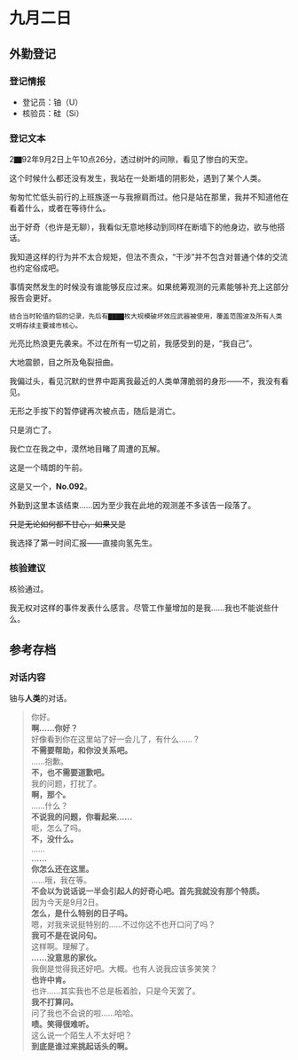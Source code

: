 # 九月二日

## 外勤登记

### 登记情报

- 登记员：铀（U）
- 核验员：硅（Si）

### 登记文本

2▇92年9月2日上午10点26分，透过树叶的间隙，看见了惨白的天空。

这个时候什么都还没有发生，我站在一处断墙的阴影处，遇到了某个人类。

匆匆忙忙低头前行的上班族逐一与我擦肩而过。他只是站在那里，我并不知道他在看着什么，或者在等待什么。

出于好奇（也许是无聊），我看似无意地移动到同样在断墙下的他身边，欲与他搭话。

我知道这样的行为并不太合规矩，但法不责众，“干涉”并不包含对普通个体的交流也约定俗成吧。

事情突然发生的时候没有谁能够反应过来。如果统筹观测的元素能够补充上这部分报告会更好。

```
结合当时轮值的铝的记录，先后有▇▇▇▇枚大规模破坏效应武器被使用，覆盖范围波及所有人类文明存续主要城市核心。
```

光亮比热浪更先袭来。不过在所有一切之前，我感受到的是，“我自己”。

大地震颤，目之所及龟裂扭曲。

我偏过头，看见沉默的世界中距离我最近的人类单薄脆弱的身形——不，我没有看见。

无形之手按下的暂停键再次被点击，随后是消亡。

只是消亡了。

我伫立在我之中，漠然地目睹了周遭的瓦解。

这是一个晴朗的午前。

这是又一个，**No.092**。

外勤到这里本该结束……因为至少我在此地的观测差不多该告一段落了。

~~只是无论如何都不甘心，如果又是~~

我选择了第一时间汇报——直接向氢先生。

### 核验建议

核验通过。

我无权对这样的事件发表什么感言。尽管工作量增加的是我……我也不能说些什么。

## 参考存档

### 对话内容

铀与**人类**的对话。

>你好。  
**啊……你好？**  
好像看到你在这里站了好一会儿了，有什么……？  
**不需要帮助，和你没关系吧。**  
……抱歉。  
**不，也不需要道歉吧。**  
我的问题，打扰了。  
**啊，那个。**  
……什么？  
**不说我的问题，你看起来……**  
呃，怎么了吗。  
**不，没什么。**  
……  
**……**  
**你怎么还在这里。**  
……哦，我在等。  
**不会以为说话说一半会引起人的好奇心吧。首先我就没有那个特质。**  
因为今天是9月2日。  
**怎么，是什么特别的日子吗。**  
嗯，对我来说挺特别的……不过你这不也开口问了吗？  
**我可不是在说问句。**  
这样啊。理解了。  
**……没意思的家伙。**  
我倒是觉得我还好吧。大概。也有人说我应该多笑笑？  
**也许中肯。**  
也许……其实我也不总是板着脸，只是今天罢了。  
**我不打算问。**  
问了我也不会说的啦……哈哈。  
**啧。笑得很难听。**  
这么说一个陌生人不太好吧？  
**到底是谁过来挑起话头的啊。**  
